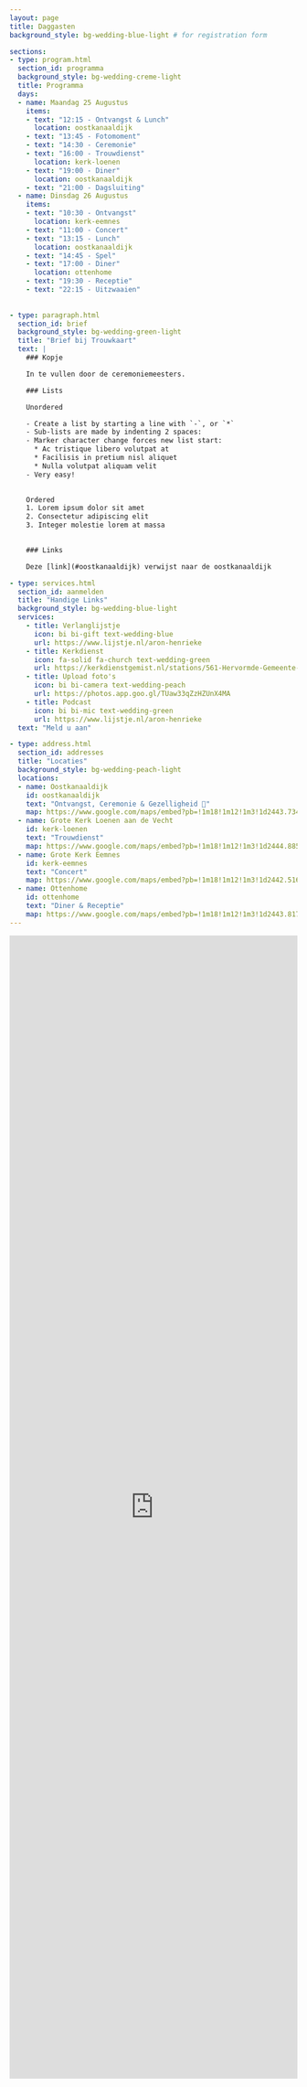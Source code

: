 ```yaml
---
layout: page
title: Daggasten
background_style: bg-wedding-blue-light # for registration form

sections:
- type: program.html
  section_id: programma
  background_style: bg-wedding-creme-light
  title: Programma
  days:
  - name: Maandag 25 Augustus
    items: 
    - text: "12:15 - Ontvangst & Lunch"
      location: oostkanaaldijk
    - text: "13:45 - Fotomoment"
    - text: "14:30 - Ceremonie"
    - text: "16:00 - Trouwdienst"
      location: kerk-loenen
    - text: "19:00 - Diner"
      location: oostkanaaldijk
    - text: "21:00 - Dagsluiting"
  - name: Dinsdag 26 Augustus
    items: 
    - text: "10:30 - Ontvangst"
      location: kerk-eemnes
    - text: "11:00 - Concert"
    - text: "13:15 - Lunch"
      location: oostkanaaldijk
    - text: "14:45 - Spel"
    - text: "17:00 - Diner"
      location: ottenhome
    - text: "19:30 - Receptie"
    - text: "22:15 - Uitzwaaien"
  
  
- type: paragraph.html
  section_id: brief
  background_style: bg-wedding-green-light
  title: "Brief bij Trouwkaart"
  text: |
    ### Kopje

    In te vullen door de ceremoniemeesters.

    ### Lists

    Unordered

    - Create a list by starting a line with `-`, or `*`
    - Sub-lists are made by indenting 2 spaces:
    - Marker character change forces new list start:
      * Ac tristique libero volutpat at
      * Facilisis in pretium nisl aliquet
      * Nulla volutpat aliquam velit
    - Very easy!

    
    Ordered
    1. Lorem ipsum dolor sit amet
    2. Consectetur adipiscing elit
    3. Integer molestie lorem at massa

    
    ### Links

    Deze [link](#oostkanaaldijk) verwijst naar de oostkanaaldijk

- type: services.html
  section_id: aanmelden
  title: "Handige Links"
  background_style: bg-wedding-blue-light
  services:
    - title: Verlanglijstje
      icon: bi bi-gift text-wedding-blue
      url: https://www.lijstje.nl/aron-henrieke
    - title: Kerkdienst
      icon: fa-solid fa-church text-wedding-green
      url: https://kerkdienstgemist.nl/stations/561-Hervormde-Gemeente-Loenen-aan-de-Vecht/events/live
    - title: Upload foto's
      icon: bi bi-camera text-wedding-peach
      url: https://photos.app.goo.gl/TUaw33qZzHZUnX4MA 
    - title: Podcast
      icon: bi bi-mic text-wedding-green
      url: https://www.lijstje.nl/aron-henrieke
  text: "Meld u aan"

- type: address.html
  section_id: addresses
  title: "Locaties"
  background_style: bg-wedding-peach-light
  locations:
  - name: Oostkanaaldijk
    id: oostkanaaldijk
    text: "Ontvangst, Ceremonie & Gezelligheid 🎉"
    map: https://www.google.com/maps/embed?pb=!1m18!1m12!1m3!1d2443.734632892129!2d5.006883776776917!3d52.23003885765686!2m3!1f0!2f0!3f0!3m2!1i1024!2i768!4f13.1!3m3!1m2!1s0x47c672e6cab66f39%3A0x72553236f4a1e815!2sOostkanaaldijk%208%2C%203632%20GA%20Loenen%20aan%20de%20Vecht!5e0!3m2!1snl!2snl!4v1750267981128!5m2!1snl!2snl
  - name: Grote Kerk Loenen aan de Vecht
    id: kerk-loenen
    text: "Trouwdienst"
    map: https://www.google.com/maps/embed?pb=!1m18!1m12!1m3!1d2444.885236918978!2d5.0230558!3d52.209132999999994!2m3!1f0!2f0!3f0!3m2!1i1024!2i768!4f13.1!3m3!1m2!1s0x47c6739c2f0c513d%3A0x539f94ed6baf930d!2sGrote%20Kerk%20Loenen!5e0!3m2!1snl!2snl!4v1750268733209!5m2!1snl!2snl
  - name: Grote Kerk Eemnes
    id: kerk-eemnes
    text: "Concert"
    map: https://www.google.com/maps/embed?pb=!1m18!1m12!1m3!1d2442.516805014667!2d5.265318800000001!3d52.2521597!2m3!1f0!2f0!3f0!3m2!1i1024!2i768!4f13.1!3m3!1m2!1s0x47c61550d6331d4b%3A0x251a6bebe43f33b1!2sGrote%20of%20Sint-Nicolaaskerk%20(Eemnes)!5e0!3m2!1snl!2snl!4v1750268824669!5m2!1snl!2snl
  - name: Ottenhome
    id: ottenhome
    text: "Diner & Receptie"
    map: https://www.google.com/maps/embed?pb=!1m18!1m12!1m3!1d2443.8173571236725!2d5.0764949!3d52.228536!2m3!1f0!2f0!3f0!3m2!1i1024!2i768!4f13.1!3m3!1m2!1s0x47c66da1ca921c41%3A0x20a145b04b7db603!2sOttenhome!5e0!3m2!1snl!2snl!4v1750268886386!5m2!1snl!2snl
---
```


<!-- Background managed at page level -->
<iframe src="https://docs.google.com/forms/d/e/1FAIpQLSehOo377JMwMc8C3erjoHAAVsWAOwQp2Mx1K4yXSkHwlM-aiQ/viewform?embedded=true" width="100%" height="2000" frameborder="0" marginheight="0" marginwidth="0">Laden…</iframe>
